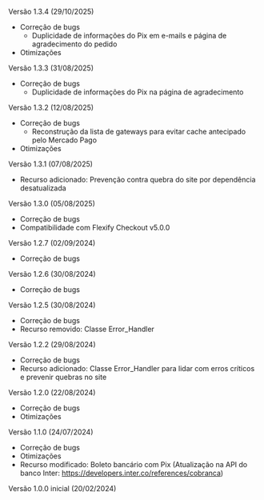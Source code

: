 Versão 1.3.4 (29/10/2025)
* Correção de bugs
    - Duplicidade de informações do Pix em e-mails e página de agradecimento do pedido
* Otimizações

Versão 1.3.3 (31/08/2025)
* Correção de bugs
    - Duplicidade de informações do Pix na página de agradecimento

Versão 1.3.2 (12/08/2025)
* Correção de bugs
    - Reconstrução da lista de gateways para evitar cache antecipado pelo Mercado Pago
* Otimizações

Versão 1.3.1 (07/08/2025)
* Recurso adicionado: Prevenção contra quebra do site por dependência desatualizada

Versão 1.3.0 (05/08/2025)
* Correção de bugs
* Compatibilidade com Flexify Checkout v5.0.0

Versão 1.2.7 (02/09/2024)
* Correção de bugs

Versão 1.2.6 (30/08/2024)
* Correção de bugs

Versão 1.2.5 (30/08/2024)
* Correção de bugs
* Recurso removido: Classe Error_Handler

Versão 1.2.2 (29/08/2024)
* Correção de bugs
* Recurso adicionado: Classe Error_Handler para lidar com erros críticos e prevenir quebras no site

Versão 1.2.0 (22/08/2024)
* Correção de bugs
* Otimizações

Versão 1.1.0 (24/07/2024)
* Correção de bugs
* Otimizações
* Recurso modificado: Boleto bancário com Pix (Atualização na API do banco Inter: https://developers.inter.co/references/cobranca)

Versão 1.0.0 inicial (20/02/2024)